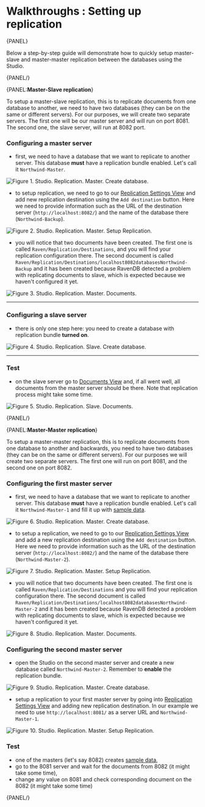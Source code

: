 # Walkthroughs : Setting up replication

{PANEL}

Below a step-by-step guide will demonstrate how to quickly setup  master-slave and master-master replication between the databases using the Studio.

{PANEL/}

{PANEL:**Master-Slave replication**}

To setup a master-slave replication, this is to replicate documents from one database to another, we need to have two databases (they can be on the same or different servers). For our purposes, we will create two separate servers. The first one will be our master server and will run on port 8081. The second one, the slave server, will run at 8082 port.

### Configuring a master server

- first, we need to have a database that we want to replicate to another server. This database **must** have a replication bundle enabled. Let's call it `Northwind-Master`.

![Figure 1. Studio. Replication. Master. Create database.](images/replication-master-create-database.png)  

- to setup replication, we need to go to our [Replication Settings View](../../studio/overview/settings/replication) and add new replication destination using the `Add destination` button. Here we need to provide information such as the URL of the destination server (`http://localhost:8082/`) and the name of the database there (`Northwind-Backup`).

![Figure 2. Studio. Replication. Master. Setup Replication.](images/replication-master-replication-settings.png)  

- you will notice that two documents have been created. The first one is called `Raven/Replication/Destinations`, and you will find your replication configuration there. The second document is called `Raven/Replication/Destinations/localhost8082databasesNorthwind-Backup` and it has been created because RavenDB detected a problem with replicating documents to slave, which is expected because we haven't configured it yet.

![Figure 3. Studio. Replication. Master. Documents.](images/replication-master-documents.png)  

<hr />

### Configuring a slave server

- there is only one step here: you need to create a database with replication bundle **turned on**.

![Figure 4. Studio. Replication. Slave. Create database.](images/replication-slave-create-database.png)  

<hr />

### Test

- on the slave server go to [Documents View](../../studio/overview/documents/documents-view) and, if all went well, all documents from the master server should be there. Note that replication process might take some time.

![Figure 5. Studio. Replication. Slave. Documents.](images/replication-slave-documents.png)  

{PANEL/}

{PANEL:**Master-Master replication**}

To setup a master-master replication, this is to replicate documents from one database to another and backwards, you need to have two databases (they can be on the same or different servers). For our purposes we will create two separate servers. The first one will run on port 8081, and the second one on port 8082.

### Configuring the first master server

- first, we need to have a database that we want to replicate to another server. This database **must** have a replication bundle enabled. Let's call it `Northwind-Master-1` and fill it up with [sample data](../../studio/overview/tasks/create-sample-data).

![Figure 6. Studio. Replication. Master. Create database.](images/replication-master-master-create-database-1.png)  

- to setup a replication, we need to go to our [Replication Settings View](../../studio/overview/settings/replication) and add a new replication destination using the `Add destination` button. Here we need to provide information such as the URL of the destination server (`http://localhost:8082/`) and the name of the database there (`Northwind-Master-2`).

![Figure 7. Studio. Replication. Master. Setup Replication.](images/replication-master-master-setup-replication-1.png)  

- you will notice that two documents have been created. The first one is called `Raven/Replication/Destinations` and you will find your replication configuration there. The second document is called `Raven/Replication/Destinations/localhost8082databasesNorthwind-Master-2` and it has been created because RavenDB detected a problem with replicating documents to slave, which is expected because we haven't configured it yet.

![Figure 8. Studio. Replication. Master. Documents.](images/replication-master-master-documents-1.png)  

### Configuring the second master server

- open the Studio on the second master server and create a new database called `Northwind-Master-2`. Remember to **enable** the replication bundle.

![Figure 9. Studio. Replication. Master. Create database.](images/replication-master-master-create-database-2.png)  

- setup a replication to your first master server by going into [Replication Settings View](../../studio/overview/settings/replication) and adding new replication destination. In our example we need to use `http://localhost:8081/` as a server URL and `Northwind-Master-1`.

![Figure 10. Studio. Replication. Master. Setup Replication.](images/replication-master-master-setup-replication-2.png)  

### Test

- one of the masters (let's say 8082) creates [sample data](../../studio/overview/tasks/create-sample-data),
- go to the 8081 server and wait for the documents from 8082 (it might take some time),
- change any value on 8081 and check corresponding document on the 8082 (it might take some time)


{PANEL/}